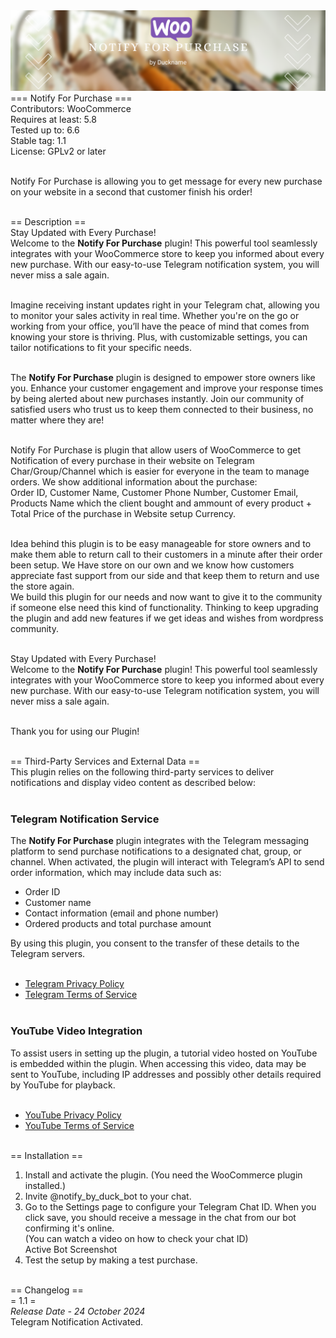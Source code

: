 <img src="https://raw.githubusercontent.com/duckyname/notify-for-purchase/refs/heads/main/assets/images/header-desc.webp">
=== Notify For Purchase ===<br>
Contributors: WooCommerce<br>
Requires at least: 5.8<br>
Tested up to: 6.6<br>
Stable tag: 1.1<br>
License: GPLv2 or later<br><br>

Notify For Purchase is allowing you to get message for every new purchase on your website in a second that customer finish his order!<br><br>

== Description ==<br>
Stay Updated with Every Purchase!<br>
Welcome to the **Notify For Purchase** plugin! This powerful tool seamlessly integrates with your WooCommerce store to keep you informed about every new purchase. With our easy-to-use Telegram notification system, you will never miss a sale again.<br><br>

Imagine receiving instant updates right in your Telegram chat, allowing you to monitor your sales activity in real time. Whether you're on the go or working from your office, you’ll have the peace of mind that comes from knowing your store is thriving. Plus, with customizable settings, you can tailor notifications to fit your specific needs.<br><br>

The **Notify For Purchase** plugin is designed to empower store owners like you. Enhance your customer engagement and improve your response times by being alerted about new purchases instantly. Join our community of satisfied users who trust us to keep them connected to their business, no matter where they are!<br><br>

Notify For Purchase is plugin that allow users of WooCommerce to get Notification of every purchase in their website on Telegram Char/Group/Channel which is easier for everyone in the team to manage orders. 
We show additional information about the purchase:<br>
Order ID, Customer Name, Customer Phone Number, Customer Email, Products Name which the client bought and ammount of every product + Total Price of the purchase in Website setup Currency.<br><br>

Idea behind this plugin is to be easy manageable for store owners and to make them able to return call to their customers in a minute after their order been setup. We Have store on our own and we know how customers appreciate fast support from our side and that keep them to return and use the store again.<br>
We build this plugin for our needs and now want to give it to the community if someone else need this kind of functionality. Thinking to keep upgrading the plugin and add new features if we get ideas and wishes from wordpress community.<br><br>

Stay Updated with Every Purchase!<br>
Welcome to the **Notify For Purchase** plugin! This powerful tool seamlessly integrates with your WooCommerce store to keep you informed about every new purchase. With our easy-to-use Telegram notification system, you will never miss a sale again.<br><br>

Thank you for using our Plugin!<br><br>

== Third-Party Services and External Data ==<br>
This plugin relies on the following third-party services to deliver notifications and display video content as described below:<br><br>

### Telegram Notification Service<br>
The **Notify For Purchase** plugin integrates with the Telegram messaging platform to send purchase notifications to a designated chat, group, or channel. When activated, the plugin will interact with Telegram’s API to send order information, which may include data such as:<br>
- Order ID<br>
- Customer name<br>
- Contact information (email and phone number)<br>
- Ordered products and total purchase amount<br>

By using this plugin, you consent to the transfer of these details to the Telegram servers.<br><br>

- [Telegram Privacy Policy](https://telegram.org/privacy)<br>
- [Telegram Terms of Service](https://telegram.org/tos)<br><br>

### YouTube Video Integration<br>
To assist users in setting up the plugin, a tutorial video hosted on YouTube is embedded within the plugin. When accessing this video, data may be sent to YouTube, including IP addresses and possibly other details required by YouTube for playback.<br><br>

- [YouTube Privacy Policy](https://policies.google.com/privacy)<br>
- [YouTube Terms of Service](https://www.youtube.com/static?template=terms)<br><br>

== Installation ==<br>
1. Install and activate the plugin. (You need the WooCommerce plugin installed.)<br>
2. Invite @notify_by_duck_bot to your chat.<br>
3. Go to the Settings page to configure your Telegram Chat ID. When you click save, you should receive a message in the chat from our bot confirming it's online.<br>
(You can watch a video on how to check your chat ID)<br>
Active Bot Screenshot<br>
4. Test the setup by making a test purchase.<br><br>

== Changelog ==<br>
= 1.1 =<br>
*Release Date - 24 October 2024*<br>
Telegram Notification Activated.<br>
